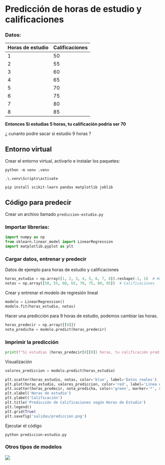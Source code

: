 # Predicción de horas de estudio y calificaciones

### Datos:

|Horas de estudio   |Calificaciones |
|-|-|
|    1              |      50       | 
|    2              |      55       | 
|    3              |      60       | 
|    4              |      65       | 
|    5              |      70       | 
|    6              |      75       | 
|    7              |      80       | 
|    8              |      85       | 

**Entonces Si estudias 5 horas, tu calificación podria ser 70**

¿ cunanto podre sacar si estudio 9 horas ?

## Entorno virtual

Crear el entorno virtual, activarlo e instalar los paquetes:

```
python -m venv .venv

.\.venv\Scripts\activate

pip install scikit-learn pandas matplotlib joblib

```

## Código para predecir

Crear un archivo llamado `prediccion-estudio.py`

### Importar librerias:

```py
import numpy as np
from sklearn.linear_model import LinearRegression
import matplotlib.pyplot as plt
```

### Cargar datos, entrenar y predecir

Datos de ejemplo para horas de estudio y calificaciones

```py
horas_estudio = np.array([1, 2, 3, 4, 5, 6, 7, 8]).reshape(-1, 1)  # Horas de estudio
notas = np.array([50, 55, 60, 65, 70, 75, 80, 85])  # Calificaciones
```

Crear y entrenar el modelo de regresión lineal

```py
modelo = LinearRegression()
modelo.fit(horas_estudio, notas)
```

Hacer una predicción para 9 horas de estudio, podemos cambiar las horas.

```py
horas_predecir = np.array([[9]])
nota_predicha = modelo.predict(horas_predecir)
```

### Imprimir la predicción

```py
print(f"Si estudias {horas_predecir[0][0]} horas, tu calificación predicha es: {nota_predicha[0]:.2f}")
```

Visualización 

```py
valores_prediccion = modelo.predict(horas_estudio)

plt.scatter(horas_estudio, notas, color='blue', label='Datos reales')
plt.plot(horas_estudio, valores_prediccion, color='red', label='Línea de regresión')
plt.scatter(horas_predecir, nota_predicha, color='green', marker='*', s=200, label='Predicción')
plt.xlabel('Horas de estudio')
plt.ylabel('Calificación')
plt.title('Predicción de Calificaciones según Horas de Estudio')
plt.legend()
plt.grid(True)
plt.savefig('salidas/prediccion.png')
```

Ejecutar el código

```
python prediccion-estudio.py
```

### Otros tipos de modelos 

![](https://ravinesromy.org/post_aula/post_201703_catalogomodelos/regressiontechniques.png)

